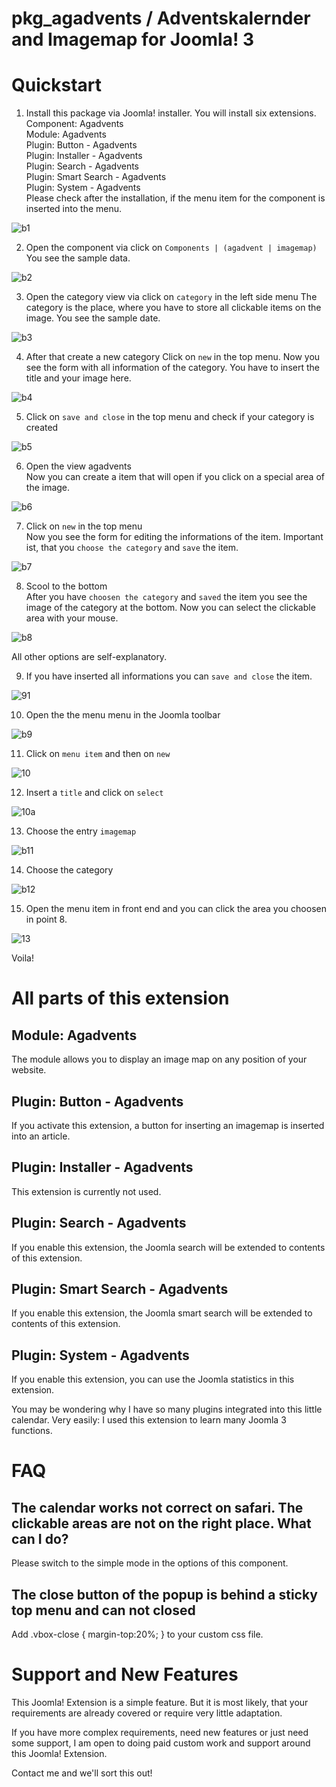 # pkg_agadvents / Adventskalernder and Imagemap for Joomla! 3


# Quickstart

1. Install this package via Joomla! installer. You will install six extensions.   
Component: Agadvents  
Module: Agadvents  
Plugin: Button - Agadvents  
Plugin: Installer - Agadvents  
Plugin: Search - Agadvents  
Plugin: Smart Search - Agadvents  
Plugin: System - Agadvents  
Please check after the installation, if the menu item for the component is inserted into the menu.

![b1](https://user-images.githubusercontent.com/9974686/51182088-51b9bc80-18cd-11e9-9786-0fc902cff8fb.png)

2. Open the component via click on `Components | (agadvent | imagemap)`  
You see the sample data.

![b2](https://user-images.githubusercontent.com/9974686/51182087-51212600-18cd-11e9-9927-b9402be6f138.png)

3. Open the category view via click on `category` in the left side menu
The category is the place, where you have to store all clickable items on the 
image. 
You see the sample date. 

![b3](https://user-images.githubusercontent.com/9974686/51182086-51212600-18cd-11e9-9b60-9e583809e681.png)

4. After that create a new category
Click on `new` in the top menu. Now you see the form with all information 
of the category. You have to insert the title and  your image here. 

![b4](https://user-images.githubusercontent.com/9974686/51182085-51212600-18cd-11e9-9415-f18dbcddaa85.png)

5. Click on `save and close` in the top menu and check if your category is created

![b5](https://user-images.githubusercontent.com/9974686/51182084-51212600-18cd-11e9-91cd-aed3840cc941.png)

6. Open the view agadvents  
Now you can create a item that will open if you click on a special area of the image.

![b6](https://user-images.githubusercontent.com/9974686/51182083-51212600-18cd-11e9-9950-50c75b005b69.png)

7. Click on `new` in the top menu  
Now you see the form for editing the informations of the item. Important ist, 
that you `choose the category` and `save` the item.

![b7](https://user-images.githubusercontent.com/9974686/51182081-50888f80-18cd-11e9-80cc-e3e7e157787f.png)

8. Scool to the bottom  
After you have `choosen the category` and `saved` the item 
you see the image of the category at the bottom. Now you can 
select the clickable area with your mouse. 

![b8](https://user-images.githubusercontent.com/9974686/51182080-50888f80-18cd-11e9-9bd6-e5f76055d358.png)

All other options are self-explanatory.

9. If you have inserted all informations you can `save and close` the item.

![91](https://user-images.githubusercontent.com/9974686/51182079-50888f80-18cd-11e9-80a7-5ed2b40e04fa.png)

10. Open the the menu menu in the Joomla toolbar

![b9](https://user-images.githubusercontent.com/9974686/51182077-50888f80-18cd-11e9-8c6f-b9fc479e368b.png)

11. Click on `menu item` and then on `new`

![10](https://user-images.githubusercontent.com/9974686/51182075-4feff900-18cd-11e9-9c6e-5726dba8322e.png)

12. Insert a `title` and click on `select`

![10a](https://user-images.githubusercontent.com/9974686/51182071-4feff900-18cd-11e9-9683-f51acdd6a859.png)

13. Choose the entry `imagemap`

![b11](https://user-images.githubusercontent.com/9974686/51182073-4feff900-18cd-11e9-8b3c-3e3529e05977.png)

14. Choose the category

![b12](https://user-images.githubusercontent.com/9974686/51182072-4feff900-18cd-11e9-9fed-d0293852cc94.png)

15. Open the menu item in front end and you can click the area you choosen in point 8.

![13](https://user-images.githubusercontent.com/9974686/51182070-4feff900-18cd-11e9-8bc3-3421c5c1d944.png)

Voila!


# All parts of this extension

## Module: Agadvents  
The module allows you to display an image map on any position of your website.

## Plugin: Button - Agadvents  
If you activate this extension, a button for inserting an imagemap is inserted into an article.

## Plugin: Installer - Agadvents  
This extension is currently not used.

## Plugin: Search - Agadvents  
If you enable this extension, the Joomla search will be extended to contents of this extension.

## Plugin: Smart Search - Agadvents 
If you enable this extension, the Joomla smart search will be extended to contents of this extension.
 
## Plugin: System - Agadvents  
If you enable this extension, you can use the Joomla statistics in this extension.


You may be wondering why I have so many plugins integrated into this little 
calendar. Very easily: I used this extension to learn many Joomla 3 functions. 

# FAQ

## The calendar works not correct on safari. The clickable areas are not on the right place. What can I do?

Please switch to the simple mode in the options of this component.

## The close button of the popup is behind a sticky top menu and can not closed 

Add .vbox-close { margin-top:20%; } to your custom css file.


# Support and New Features

This Joomla! Extension is a simple feature. But it is most likely, that your requirements are 
already covered or require very little adaptation.

If you have more complex requirements, need new features or just need some support, 
I am open to doing paid custom work and support around this Joomla! Extension. 

Contact me and we'll sort this out!

